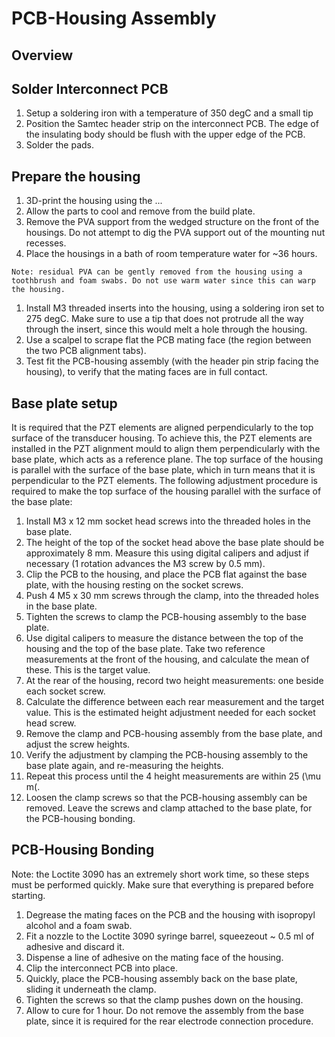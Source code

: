 # PCB-Housing Assembly

## Overview

## Solder Interconnect PCB

1. Setup a soldering iron with a temperature of 350 degC and a small tip
1. Position the Samtec header strip on the interconnect PCB. The edge of the insulating body should be flush with the upper edge of the PCB.
1. Solder the pads.

## Prepare the housing

1. 3D-print the housing using the ...
1. Allow the parts to cool and remove from the build plate.
1. Remove the PVA support from the wedged structure on the front of the housings. Do not attempt to dig the PVA support out of the mounting nut recesses.
1. Place the housings in a bath of room temperature water for ~36 hours.

`Note: residual PVA can be gently removed from the housing using a toothbrush and foam swabs. Do not use warm water since this can warp the housing.`

1. Install M3 threaded inserts into the housing, using a soldering iron set to 275 degC. Make sure to use a tip that does not protrude all the way through the insert, since this would melt a hole through the housing.
1. Use a scalpel to scrape flat the PCB mating face (the region between the two PCB alignment tabs).
1. Test fit the PCB-housing assembly (with the header pin strip facing the housing), to verify that the mating faces are in full contact.

## Base plate setup

It is required that the PZT elements are aligned perpendicularly to the top surface of the transducer housing. To achieve this, the PZT elements are installed in the PZT alignment mould to align them perpendicularly with the base plate, which acts as a reference plane. The top surface of the housing is parallel with the surface of the base plate, which in turn means that it is perpendicular to the PZT elements. The following adjustment procedure is required to make the top surface of the housing parallel with the surface of the base plate:

1. Install M3 x 12 mm socket head screws into the threaded holes in the base plate.
1. The height of the top of the socket head above the base plate should be approximately 8 mm. Measure this using digital calipers and adjust if necessary (1 rotation advances the M3 screw by 0.5 mm).
1. Clip the PCB to the housing, and place the PCB flat against the base plate, with the housing resting on the socket screws.
1. Push 4 M5 x 30 mm screws through the clamp, into the threaded holes in the base plate. 
1. Tighten the screws to clamp the PCB-housing assembly to the base plate.
1. Use digital calipers to measure the distance between the top of the housing and the top of the base plate. Take two reference measurements at the front of the housing, and calculate the mean of these. This is the target value.
1. At the rear of the housing, record two height measurements: one beside each socket screw.
1. Calculate the difference between each rear measurement and the target value. This is the estimated height adjustment needed for each socket head screw.
1. Remove the clamp and PCB-housing assembly from the base plate, and adjust the screw heights.
1. Verify the adjustment by clamping the PCB-housing assembly to the base plate again, and re-measuring the heights.
1. Repeat this process until the 4 height measurements are within 25 \(\mu m\(.
1. Loosen the clamp screws so that the PCB-housing assembly can be removed. Leave the screws and clamp attached to the base plate, for the PCB-housing bonding. 

## PCB-Housing Bonding

Note: the Loctite 3090 has an extremely short work time, so these steps must be performed quickly. Make sure that everything is prepared before starting.

1. Degrease the mating faces on the PCB and the housing with isopropyl alcohol and a foam swab.
1. Fit a nozzle to the Loctite 3090 syringe barrel, squeezeout ~ 0.5 ml of adhesive and discard it.
1. Dispense a line of adhesive on the mating face of the housing.
1. Clip the interconnect PCB into place.
1. Quickly, place the PCB-housing assembly back on the base plate, sliding it underneath the clamp.
1. Tighten the screws so that the clamp pushes down on the housing.
1. Allow to cure for 1 hour. Do not remove the assembly from the base plate, since it is required for the rear electrode connection procedure.
